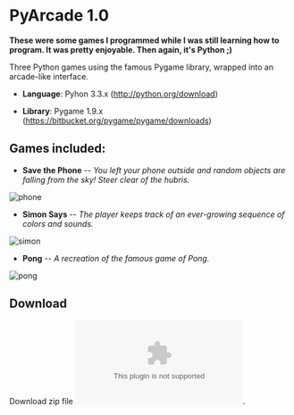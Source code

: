 PyArcade 1.0
========

**These were some games I programmed while I was still learning how to program. It was pretty enjoyable. Then again,
it's Python ;)**

Three Python games using the famous Pygame library, wrapped into an arcade-like interface.

- **Language**: Pyhon 3.3.x (http://python.org/download)

- **Library**: Pygame 1.9.x (https://bitbucket.org/pygame/pygame/downloads)

Games included:
--------

- **Save the Phone** -- *You left your phone outside and random objects are falling from the sky!* 
                        *Steer clear of the hubris.*

![phone](https://dl.dropboxusercontent.com/u/47358139/save_phone.png)

- **Simon Says** -- *The player keeps track of an ever-growing sequence of colors and sounds.*

![simon](https://dl.dropboxusercontent.com/u/47358139/simon.gif)

- **Pong** -- *A recreation of the famous game of Pong.*

![pong](https://dl.dropboxusercontent.com/u/47358139/pong_new.png)

Download
--------
Download zip file ![here](https://www.dropbox.com/s/y45qn65j5or2blb/pyarcade.zip).

